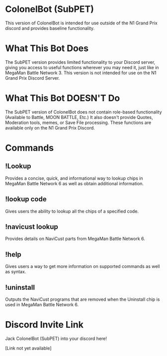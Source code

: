 # ColonelBot (SubPET)
This version of ColonelBot is intended for use outside of the N1 Grand Prix discord and provides baseline functionality.

# What This Bot Does
The SubPET version provides limited functionality to your Discord server, giving you access to useful functions wherever you may need it, just like in MegaMan Battle Network 3. This version is not intended for use on the N1 Grand Prix Discord Server.

# What This Bot DOESN'T Do
The SubPET version of ColonelBot does not contain role-based functionality (Available to Battle, MOON BATTLE, Etc.)  It also doesn't provide Quotes, Moderation tools, memes, or Save File processing. These functions are available only on the N1 Grand Prix Discord.

# Commands
## !Lookup
Provides a concise, quick, and informational way to lookup chips in MegaMan Battle Network 6 as well as obtain additional information.

## !lookup code
Gives users the ability to lookup all the chips of a specified code.

## !navicust lookup
Provides details on NaviCust parts from MegaMan Battle Network 6.

## !help
Gives users a way to get more information on supported commands as well as syntax.

## !uninstall
Outputs the NaviCust programs that are removed when the Uninstall chip is used in MegaMan Battle Network 6.

# Discord Invite Link
Jack ColonelBot (SubPET) into your discord here!

[Link not yet available]
